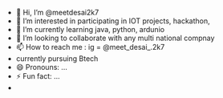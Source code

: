 - 👋 Hi, I’m @meetdesai2k7
- 👀 I’m interested in participating in  IOT projects, hackathon, 
- 🌱 I’m currently learning java, python, ardunio 
- 💞️ I’m looking to collaborate with any multi national compnay
- 📫 How to reach me : ig = @meet_desai_.2k7
- currently pursuing Btech 
- 😄 Pronouns: ...
- ⚡ Fun fact: ...
- 

<!---
meetdesai2k7/meetdesai2k7 is a ✨ special ✨ repository because its `README.md` (this file) appears on your GitHub profile.
You can click the Preview link to take a look at your changes.
--->
